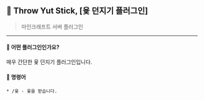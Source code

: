 



## 📒 Throw Yut Stick, [윷 던지기 플러그인]
> 마인크래프트 서버 플러그인

---

#### 📖 어떤 플러그인인가요?
매우 간단한 윷 던지기 플러그인입니다.

#### 📄 명령어
```
* /윷 - 윷을 받습니다.
```

</div>

